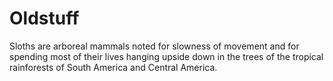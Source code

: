 Oldstuff
=====

Sloths are arboreal mammals noted for slowness of movement and for spending most of their lives hanging upside down in the trees of the tropical rainforests of South America and Central America.
